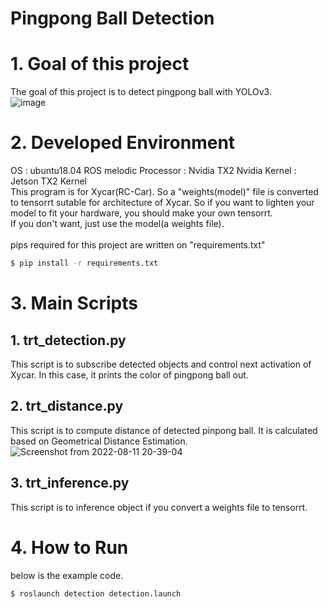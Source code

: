 # Pingpong Ball Detection

# 1. Goal of this project
The goal of this project is to detect pingpong ball with YOLOv3.  
![image](https://user-images.githubusercontent.com/58837749/184803562-02528a74-0233-4277-9230-36cb18c147b9.png)


# 2. Developed Environment
OS : ubuntu18.04 ROS melodic 
Processor : Nvidia TX2
Nvidia Kernel : Jetson TX2 Kernel
<br>
This program is for Xycar(RC-Car). So a "weights(model)" file is converted to tensorrt sutable for architecture of Xycar. So if you want to lighten your model to fit your hardware, you should make your own tensorrt.  
If you don't want, just use the model(a weights file).  
<br>
pips required for this project are written on "requirements.txt"  
```bash
$ pip install -r requirements.txt
```

# 3. Main Scripts
## 1. trt_detection.py
This script is to subscribe detected objects and control next activation of Xycar. In this case, it prints the color of pingpong ball out.  

## 2. trt_distance.py
This script is to compute distance of detected pinpong ball. It is calculated based on Geometrical Distance Estimation.  
![Screenshot from 2022-08-11 20-39-04](https://user-images.githubusercontent.com/58837749/184804788-f1b1a05f-e7f3-446b-8ec1-b257f5bbd00c.png)  

## 3. trt_inference.py
This script is to inference object if you convert a weights file to tensorrt.  

# 4. How to Run
below is the example code.  
```bash
$ roslaunch detection detection.launch
```
